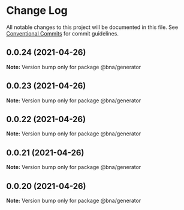 # Change Log

All notable changes to this project will be documented in this file.
See [Conventional Commits](https://conventionalcommits.org) for commit guidelines.

## 0.0.24 (2021-04-26)

**Note:** Version bump only for package @bna/generator





## 0.0.23 (2021-04-26)

**Note:** Version bump only for package @bna/generator





## 0.0.22 (2021-04-26)

**Note:** Version bump only for package @bna/generator





## 0.0.21 (2021-04-26)

**Note:** Version bump only for package @bna/generator





## 0.0.20 (2021-04-26)

**Note:** Version bump only for package @bna/generator
